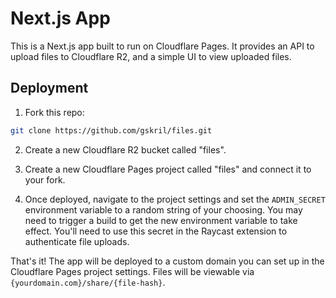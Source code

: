 # Next.js App

This is a Next.js app built to run on Cloudflare Pages. It provides an API to upload files to Cloudflare R2, and a simple UI to view uploaded files.

## Deployment

1. Fork this repo:

```bash
git clone https://github.com/gskril/files.git
```

2. Create a new Cloudflare R2 bucket called "files".

3. Create a new Cloudflare Pages project called "files" and connect it to your fork.

4. Once deployed, navigate to the project settings and set the `ADMIN_SECRET` environment variable to a random string of your choosing. You may need to trigger a build to get the new environment variable to take effect. You'll need to use this secret in the Raycast extension to authenticate file uploads.

That's it! The app will be deployed to a custom domain you can set up in the Cloudflare Pages project settings. Files will be viewable via `{yourdomain.com}/share/{file-hash}`.
